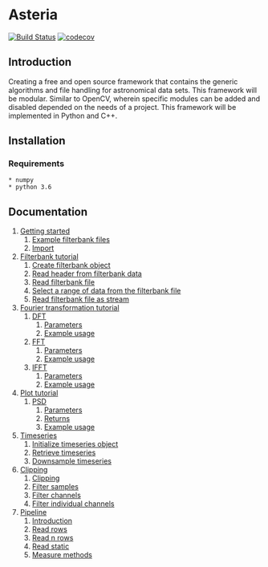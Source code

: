 # Asteria
[![Build Status](https://travis-ci.com/AUAS-Pulsar/Asteria.svg?branch=master)](https://travis-ci.com/AUAS-Pulsar/Asteria)
[![codecov](https://codecov.io/gh/AUAS-Pulsar/Asteria/branch/master/graph/badge.svg)](https://codecov.io/gh/AUAS-Pulsar/Asteria)


## Introduction

Creating a free and open source framework that contains the generic algorithms and file handling for astronomical data sets. This framework will be modular. Similar to OpenCV, wherein specific modules can be added and disabled depended on the needs of a project. This framework will be implemented in Python and C++.

## Installation

### Requirements

    * numpy
    * python 3.6

## Documentation
1. [Getting started](docs/gettingstarted.md)
    1. [Example filterbank files](docs/gettingstarted.md#11-example-filterbank-files)
    2. [Import](docs/gettingstarted.md#12-import)
2. [Filterbank tutorial](docs/filterbank.md)
    1. [Create filterbank object](docs/filterbank.md#21-create-a-filterbank-object)
    2. [Read header from filterbank data](docs/filterbank.md#22-read-the-header-from-filterbank-data)
    3. [Read filterbank file](docs/filterbank.md#23-read-filterbank-file)
    4. [Select a range of data from the filterbank file](docs/filterbank.md#24-select-a-range-of-data-from-the-filterbank-file)
    5. [Read filterbank file as stream](docs/filterbank.md#25-read-filterbank-file-as-stream)
3. [Fourier transformation tutorial](docs/fourier.md)
    1. [DFT](docs/fourier.md#31-dft)
        1. [Parameters](docs/fourier.md#311-parameters)
        2. [Example usage](docs/fourier.md#312-example-usage)
    2. [FFT](docs/fourier.md#32-fft)
        1. [Parameters](docs/fourier.md#321-parameters)
        2. [Example usage](docs/fourier.md#322-example-usage)
    3. [IFFT](docs/fourier.md#33-ifft)
        1. [Parameters](docs/fourier.md#331-parameters)
        2. [Example usage](docs/fourier.md#332-example-usage)
4. [Plot tutorial](docs/plots.md)
    1. [PSD](docs/plots.md#41-psd)
        1. [Parameters](docs/plots.md#411-parameters)
        2. [Returns](docs/plots.md#412-returns)
        1. [Example usage](docs/plots.md#413-example-usage)
5. [Timeseries](docs/timeseries.md)
    1. [Initialize timeseries object](docs/timeseries.md#51-initialize-the-timeseries-object)
    2. [Retrieve timeseries](docs/timeseries.md#521-retrieve-timeseries-object)
    3. [Downsample timeseries](docs/timeseries.md#53-downsample-the-timeseries)
6. [Clipping](docs/clipping.md)
    1. [Clipping](docs/clipping.md#61-clipping)
    2. [Filter samples](docs/clipping.md#62-filter-samples)
    3. [Filter channels](docs/clipping.md#63-filter-channels)
    4. [Filter individual channels](docs/clipping.md#64-filter-individual-channels)
7. [Pipeline](docs/pipeline.md)
    1. [Introduction](docs/pipeline.md#71-introduction)
    2. [Read rows](docs/pipeline.md#72-read-rows)
    3. [Read n rows](docs/pipeline.md#73-read-n-rows)
    3. [Read static](docs/pipeline.md#74-read-static)
    4. [Measure methods](docs/pipeline.md#75-measure-methods)
